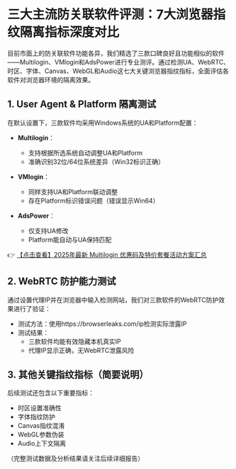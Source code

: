 # 三大主流防关联软件评测：7大浏览器指纹隔离指标深度对比

目前市面上的防关联软件功能各异，我们精选了三款口碑良好且功能相似的软件——Multilogin、VMlogin和AdsPower进行专业测评。通过检测UA、WebRTC、时区、字体、Canvas、WebGL和Audio这七大关键浏览器指纹指标，全面评估各软件对浏览器环境的隔离效果。

## 1. User Agent & Platform 隔离测试

在默认设置下，三款软件均采用Windows系统的UA和Platform配置：

- **Multilogin**：
  - 支持根据所选系统自动调整UA和Platform
  - 准确识别32位/64位系统差异（Win32标识正确）

- **VMlogin**：
  - 同样支持UA和Platform联动调整
  - 存在Platform标识错误问题（错误显示Win64）

- **AdsPower**：
  - 仅支持UA修改
  - Platform能自动与UA保持匹配

👉 [【点击查看】2025年最新 Multilogin 优惠码及特价套餐活动方案汇总](https://bit.ly/multIlogin)

## 2. WebRTC 防护能力测试

通过设置代理IP并在浏览器中输入检测网站，我们对三款软件的WebRTC防护效果进行了验证：

- 测试方法：使用https://browserleaks.com/ip检测实际泄露IP
- 测试结果：
  - 三款软件均能有效隐藏本机真实IP
  - 代理IP显示正确，无WebRTC泄露风险

## 3. 其他关键指纹指标（简要说明）

后续测试还包含以下重要指标：
- 时区设置准确性
- 字体指纹防护
- Canvas指纹混淆
- WebGL参数伪装
- Audio上下文隔离

（完整测试数据及分析结果请关注后续详细报告）
